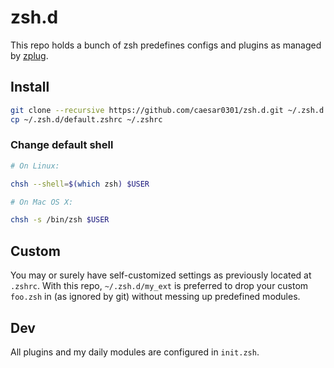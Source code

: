 # zsh.d

This repo holds a bunch of zsh predefines configs and plugins as managed by [zplug](https://github.com/zplug/zplug).

## Install

```bash
git clone --recursive https://github.com/caesar0301/zsh.d.git ~/.zsh.d
cp ~/.zsh.d/default.zshrc ~/.zshrc
```

### Change default shell

```bash
# On Linux:

chsh --shell=$(which zsh) $USER

# On Mac OS X:

chsh -s /bin/zsh $USER
```

## Custom

You may or surely have self-customized settings as previously located at `.zshrc`. With this repo, `~/.zsh.d/my_ext` is preferred to drop your custom `foo.zsh` in (as ignored by git) without messing up predefined modules.

## Dev

All plugins and my daily modules are configured in `init.zsh`.
